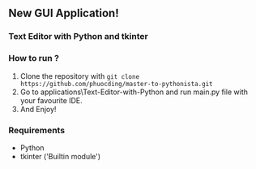 ## New GUI Application!
### Text Editor with Python and tkinter

### How to run ?
1. Clone the repository with `git clone https://github.com/phuocding/master-to-pythonista.git`
2. Go to applications\Text-Editor-with-Python and run main.py file with your favourite IDE.
3. And Enjoy!

### Requirements 
- Python
- tkinter ('Builtin module')




